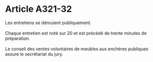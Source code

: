 # Article A321-32

Les entretiens se déroulent publiquement. <br/><br/> Chaque entretien est noté sur 20 et est précédé de trente minutes de préparation. <br/><br/> Le conseil des ventes volontaires de meubles aux enchères publiques assure le secrétariat du jury.